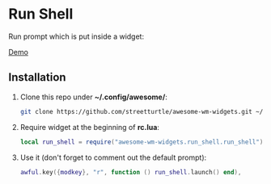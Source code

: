 # Run Shell

Run prompt which is put inside a widget:

[Demo](https://imgur.com/ohjAuCQ.mp4)

## Installation

1. Clone this repo under **~/.config/awesome/**:

    ```bash
    git clone https://github.com/streetturtle/awesome-wm-widgets.git ~/.config/awesome/
    ```

1. Require widget at the beginning of **rc.lua**:

    ```lua
    local run_shell = require("awesome-wm-widgets.run_shell.run_shell")
    ```

1. Use it (don't forget to comment out the default prompt):

    ```lua
    awful.key({modkey}, "r", function () run_shell.launch() end),
 
